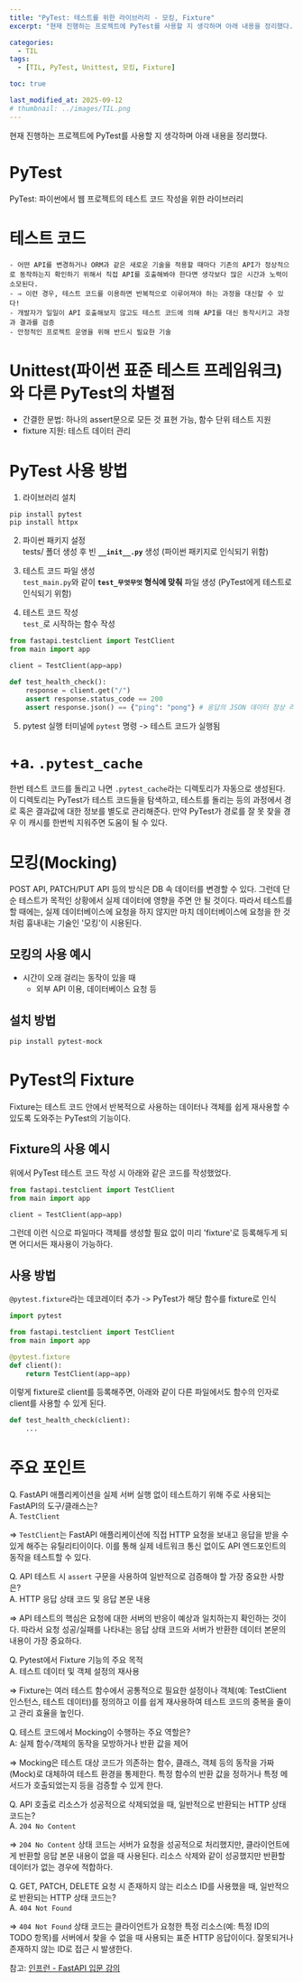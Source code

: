 ```yaml
---
title: "PyTest: 테스트를 위한 라이브러리 - 모킹, Fixture"
excerpt: "현재 진행하는 프로젝트에 PyTest를 사용할 지 생각하며 아래 내용을 정리했다."

categories:
  - TIL
tags:
  - [TIL, PyTest, Unittest, 모킹, Fixture]

toc: true

last_modified_at: 2025-09-12
# thumbnail: ../images/TIL.png
---
```


현재 진행하는 프로젝트에 PyTest를 사용할 지 생각하며 아래 내용을 정리했다.

# PyTest
PyTest: 파이썬에서 웹 프로젝트의 테스트 코드 작성을 위한 라이브러리

# **테스트 코드**
    - 어떤 API를 변경하거나 ORM과 같은 새로운 기술을 적용할 때마다 기존의 API가 정상적으로 동작하는지 확인하기 위해서 직접 API를 호출해봐야 한다면 생각보다 많은 시간과 노력이 소모된다.
    - ⇒ 이런 경우, 테스트 코드를 이용하면 반복적으로 이루어져야 하는 과정을 대신할 수 있다!
    - 개발자가 일일이 API 호출해보지 않고도 테스트 코드에 의해 API를 대신 동작시키고 과정과 결과를 검증
    - 안정적인 프로젝트 운영을 위해 반드시 필요한 기술

# Unittest(파이썬 표준 테스트 프레임워크)와 다른 PyTest의 차별점
- 간결한 문법: 하나의 assert문으로 모든 것 표현 가능, 함수 단위 테스트 지원
- fixture 지원: 테스트 데이터 관리

# PyTest 사용 방법

1) 라이브러리 설치      
```
pip install pytest
pip install httpx 
```

2) 파이썬 패키지 설정       
tests/ 폴더 생성 후 빈 **`__init__.py`** 생성 (파이썬 패키지로 인식되기 위함)

3) 테스트 코드 파일 생성        
`test_main.py`와 같이 **`test_무엇무엇` 형식에 맞춰** 파일 생성 (PyTest에게 테스트로 인식되기 위함)

4) 테스트 코드 작성     
`test_`로 시작하는 함수 작성        
```py
from fastapi.testclient import TestClient
from main import app

client = TestClient(app=app)

def test_health_check():
    response = client.get("/")
    assert response.status_code == 200
    assert response.json() == {"ping": "pong"} # 응답의 JSON 데이터 정상 리턴 확인
```

5) pytest 실행
터미널에 `pytest` 명령 -> 테스트 코드가 실행됨

# +a. `.pytest_cache`
한번 테스트 코드를 돌리고 나면 `.pytest_cache`라는 디렉토리가 자동으로 생성된다. 이 디렉토리는 PyTest가 테스트 코드들을 탐색하고, 테스트를 돌리는 등의 과정에서 경로 혹은 결과값에 대한 정보를 별도로 관리해준다. 만약 PyTest가 경로를 잘 못 찾을 경우 이 캐시를 한번씩 지워주면 도움이 될 수 있다.

# 모킹(Mocking)
POST API, PATCH/PUT API 등의 방식은 DB 속 데이터를 변경할 수 있다. 그런데 단순 테스트가 목적인 상황에서 실제 데이터에 영향을 주면 안 될 것이다. 
따라서 테스트를 할 때에는, 실제 데이터베이스에 요청을 하지 않지만 마치 데이터베이스에 요청을 한 것처럼 흉내내는 기술인 '모킹'이 시용된다.

## 모킹의 사용 예시
- 시간이 오래 걸리는 동작이 있을 때  
    - 외부 API 이용, 데이터베이스 요청 등

## 설치 방법
```
pip install pytest-mock
```

# PyTest의 Fixture
Fixture는 테스트 코드 안에서 반복적으로 사용하는 데이터나 객체를 쉽게 재사용할 수 있도록 도와주는 PyTest의 기능이다.

## Fixture의 사용 예시
위에서 PyTest 테스트 코드 작성 시 아래와 같은 코드를 작성했었다.

```python
from fastapi.testclient import TestClient
from main import app

client = TestClient(app=app)
```

그런데 이런 식으로 파일마다 객체를 생성할 필요 없이 미리 'fixture'로 등록해두게 되면 어디서든 재사용이 가능하다.

## 사용 방법
`@pytest.fixture`라는 데코레이터 추가 -> PyTest가 해당 함수를 fixture로 인식

```py
import pytest

from fastapi.testclient import TestClient
from main import app

@pytest.fixture
def client():
    return TestClient(app=app)
```

이렇게 fixture로 client를 등록해주면, 아래와 같이 다른 파일에서도 함수의 인자로 client를 사용할 수 있게 된다.

```py
def test_health_check(client):
    ...
```

# 주요 포인트

Q. FastAPI 애플리케이션을 실제 서버 실행 없이 테스트하기 위해 주로 사용되는 FastAPI의 도구/클래스는?       
A. `TestClient`

=> `TestClient`는 FastAPI 애플리케이션에 직접 HTTP 요청을 보내고 응답을 받을 수 있게 해주는 유틸리티이이다. 이를 통해 실제 네트워크 통신 없이도 API 엔드포인트의 동작을 테스트할 수 있다.

Q. API 테스트 시 `assert` 구문을 사용하여 일반적으로 검증해야 할 가장 중요한 사항은?      
A. HTTP 응답 상태 코드 및 응답 본문 내용

=> API 테스트의 핵심은 요청에 대한 서버의 반응이 예상과 일치하는지 확인하는 것이다. 따라서 요청 성공/실패를 나타내는 응답 상태 코드와 서버가 반환한 데이터 본문의 내용이 가장 중요하다.

Q. Pytest에서 Fixture 기능의 주요 목적      
A. 테스트 데이터 및 객체 설정의 재사용

=> Fixture는 여러 테스트 함수에서 공통적으로 필요한 설정이나 객체(예: TestClient 인스턴스, 테스트 데이터)를 정의하고 이를 쉽게 재사용하여 테스트 코드의 중복을 줄이고 관리 효율을 높인다.

Q. 테스트 코드에서 Mocking이 수행하는 주요 역할은?      
A: 실제 함수/객체의 동작을 모방하거나 반환 값을 제어

=> Mocking은 테스트 대상 코드가 의존하는 함수, 클래스, 객체 등의 동작을 가짜(Mock)로 대체하여 테스트 환경을 통제한다. 특정 함수의 반환 값을 정하거나 특정 메서드가 호출되었는지 등을 검증할 수 있게 한다.

Q. API 호출로 리소스가 성공적으로 삭제되었을 때, 일반적으로 반환되는 HTTP 상태 코드는?      
A. `204 No Content`

=> `204 No Content` 상태 코드는 서버가 요청을 성공적으로 처리했지만, 클라이언트에게 반환할 응답 본문 내용이 없을 때 사용된다. 리소스 삭제와 같이 성공했지만 반환할 데이터가 없는 경우에 적합하다.

Q. GET, PATCH, DELETE 요청 시 존재하지 않는 리소스 ID를 사용했을 때, 일반적으로 반환되는 HTTP 상태 코드는?      
A. `404 Not Found`

=> `404 Not Found` 상태 코드는 클라이언트가 요청한 특정 리소스(예: 특정 ID의 TODO 항목)를 서버에서 찾을 수 없을 때 사용되는 표준 HTTP 응답이이다. 잘못되거나 존재하지 않는 ID로 접근 시 발생한다.

참고: [인프런 - FastAPI 입문 강의](https://www.inflearn.com/course/%EC%8B%A4%EC%A0%84-fastapi-%EC%9E%85%EB%AC%B8)
